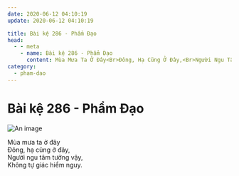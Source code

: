 ```yaml
---
date: 2020-06-12 04:10:19
update: 2020-06-12 04:10:19

title: Bài kệ 286 - Phẩm Đạo
head:
  - - meta
    - name: Bài kệ 286 - Phẩm Đạo
      content: Mùa Mưa Ta Ở Đây<Br>Ðông, Hạ Cũng Ở Đây,<Br>Người Ngu Tâm Tưởng Vậy,<Br>Không Tự Giác Hiểm Nguy.<Br>
category:
  - pham-dao
---
```


# Bài kệ 286 - Phẩm Đạo

![An image](/img/pham-dao/pham-dao-286.jpg)

Mùa mưa ta ở đây<br>Ðông, hạ cũng ở đây,<br>Người ngu tâm tưởng vậy,<br>Không tự giác hiểm nguy.<br>
